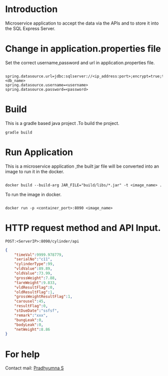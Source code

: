 # Introduction

Microservice application to accept the data via the APIs and to store it into the SQL Express Server.

# Change in application.properties file

Set the correct username,password and url in application.properties file.

```application.properties

spring.datasource.url=jdbc:sqlserver://<ip_address:port>;encrypt=true;trustServerCertificate=true;databaseName=<db_name>
spring.datasource.username=<username>
spring.datasource.password=<password>

```

# Build

This is a gradle based java project .To build the project. 

```terminal
gradle build
```

# Run Application 

This is a microservice application ,the built jar file will be converted into an image to run it in the docker.

```terminal

docker build --build-arg JAR_FILE="build/libs/*.jar" -t <image_name> .

```

To run the image in docker.

```terminal

docker run -p <container_port>:8090 <image_name>

```
# HTTP request method and API Input.

```URL
POST:<ServerIP>:8090/cylinder/api
```
```JSON
{
    "timeVal":9999.978779,
    "serialNo":"c11",
    "cylinderType":99,
    "vldValue":89.89,
    "oldValue":73.99,
    "grossWeight":7.88,
    "tareWeight":9.833,
    "vldResultFlag":0,
    "oldResultFlag":1,
    "grossWeightResultFlag":1,
    "carousel":45,
    "resultFlag":0,
    "stDueDate":"ssfsf",
    "remark":"xxx",
    "bungLeak":0,
    "bodyLeak":0,
    "netWeight":8.86
}
```

# For help 

Contact mail: [Pradhyumna S](pradhyumna.dev@gmail.com)


